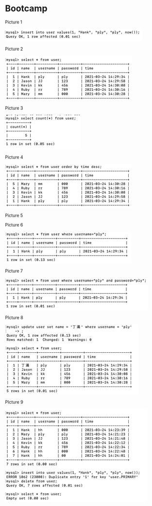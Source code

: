 # Bootcamp

Picture 1

![image](https://github.com/EdenHuang2056/Bootcamp/blob/main/1.png)

Picture 2

![image](https://github.com/EdenHuang2056/Bootcamp/blob/main/2.png)

Picture 3

![image](https://github.com/EdenHuang2056/Bootcamp/blob/main/3.png)

Picture 4

![image](https://github.com/EdenHuang2056/Bootcamp/blob/main/4.png)

Picture 5



Picture 6

![image](https://github.com/EdenHuang2056/Bootcamp/blob/main/6.png)

Picture 7

![image](https://github.com/EdenHuang2056/Bootcamp/blob/main/7.png)

PIcture 8

![image](https://github.com/EdenHuang2056/Bootcamp/blob/main/8.png)

PIcture 9

![image](https://github.com/EdenHuang2056/Bootcamp/blob/main/9.png)
